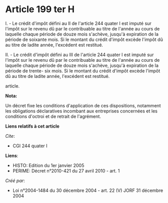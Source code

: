 # Article 199 ter H

I. - Le crédit d'impôt défini au II de l'article 244 quater I est imputé sur l'impôt sur le revenu dû par le contribuable au
titre de l'année au cours de laquelle chaque période de douze mois s'achève, jusqu'à expiration de la période de soixante
mois. Si le montant du crédit d'impôt excède l'impôt dû au titre de ladite année, l'excédent est restitué.

II. - Le crédit d'impôt défini au III de l'article 244 quater I est imputé sur l'impôt sur le revenu dû par le contribuable
au titre de l'année au cours de laquelle chaque période de douze mois s'achève, jusqu'à expiration de la période de trente-
six mois. Si le montant du crédit d'impôt excède l'impôt dû au titre de ladite année, l'excédent est restitué.

article.

**Nota:**

Un décret fixe les conditions d'application de ces dispositions, notamment les obligations déclaratives incombant aux
entreprises concernées et les conditions d'octroi et de retrait de l'agrément.

**Liens relatifs à cet article**

_Cite_:

  - CGI 244 quater I

**Liens**:

  - HISTO: Edition du 1er janvier 2005
  - PERIME: Décret n°2010-421  du 27 avril 2010 - art. 1

_Créé par_:

  - Loi n°2004-1484 du 30 décembre 2004 - art. 22 (V) JORF 31 décembre 2004
